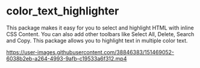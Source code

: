 # color_text_highlighter

This package makes it easy for you to select and highlight HTML with inline CSS Content. You can also add other toolbars like Select All, Delete, Search and Copy. This package allows you to highlight text in multiple color text.

https://user-images.githubusercontent.com/38846383/151469052-6038b2eb-a264-4993-9afb-c19533a6f312.mp4